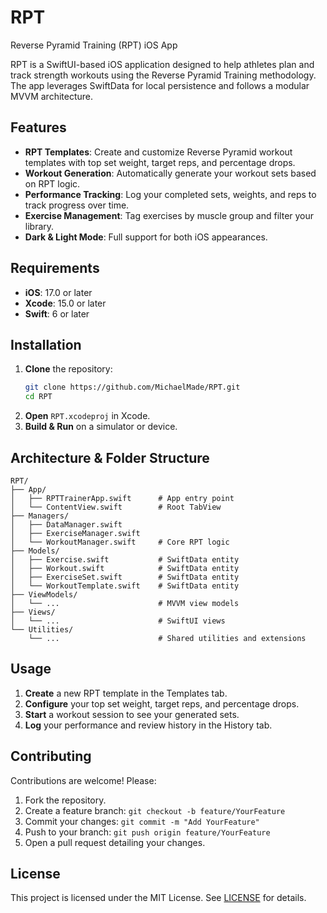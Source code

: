 # RPT

Reverse Pyramid Training (RPT) iOS App

RPT is a SwiftUI-based iOS application designed to help athletes plan and track strength workouts using the Reverse Pyramid Training methodology. The app leverages SwiftData for local persistence and follows a modular MVVM architecture.

## Features

- **RPT Templates**: Create and customize Reverse Pyramid workout templates with top set weight, target reps, and percentage drops.
- **Workout Generation**: Automatically generate your workout sets based on RPT logic.
- **Performance Tracking**: Log your completed sets, weights, and reps to track progress over time.
- **Exercise Management**: Tag exercises by muscle group and filter your library.
- **Dark & Light Mode**: Full support for both iOS appearances.

## Requirements

- **iOS**: 17.0 or later
- **Xcode**: 15.0 or later
- **Swift**: 6 or later

## Installation

1. **Clone** the repository:
   ```bash
   git clone https://github.com/MichaelMade/RPT.git
   cd RPT
   ```
2. **Open** `RPT.xcodeproj` in Xcode.
3. **Build & Run** on a simulator or device.

## Architecture & Folder Structure

```plaintext
RPT/
├── App/
│   ├── RPTTrainerApp.swift      # App entry point
│   └── ContentView.swift        # Root TabView
├── Managers/
│   ├── DataManager.swift
│   ├── ExerciseManager.swift
│   └── WorkoutManager.swift     # Core RPT logic
├── Models/
│   ├── Exercise.swift           # SwiftData entity
│   ├── Workout.swift            # SwiftData entity
│   ├── ExerciseSet.swift        # SwiftData entity
│   └── WorkoutTemplate.swift    # SwiftData entity
├── ViewModels/
│   └── ...                      # MVVM view models
├── Views/
│   └── ...                      # SwiftUI views
└── Utilities/
    └── ...                      # Shared utilities and extensions
```

## Usage

1. **Create** a new RPT template in the Templates tab.
2. **Configure** your top set weight, target reps, and percentage drops.
3. **Start** a workout session to see your generated sets.
4. **Log** your performance and review history in the History tab.

## Contributing

Contributions are welcome! Please:

1. Fork the repository.
2. Create a feature branch: `git checkout -b feature/YourFeature`
3. Commit your changes: `git commit -m "Add YourFeature"`
4. Push to your branch: `git push origin feature/YourFeature`
5. Open a pull request detailing your changes.

## License

This project is licensed under the MIT License. See [LICENSE](LICENSE) for details.

